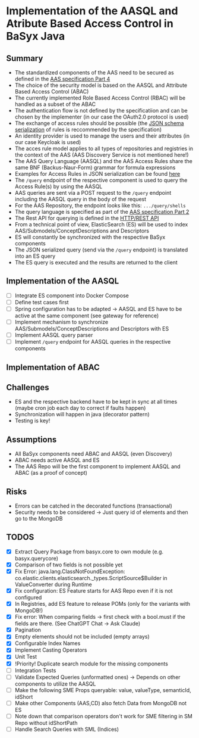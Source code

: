 # Implementation of the AASQL and Atribute Based Access Control in BaSyx Java

## Summary

* The standardized components of the AAS need to be secured as defined in the [AAS specification Part 4](https://industrialdigitaltwin.io/aas-specifications/IDTA-01004/v3.0/index.html)
* The choice of the security model is based on the AASQL and Attribute Based Access Control (ABAC)
* The currently implemented Role Based Access Control (RBAC) will be handled as a subset of the ABAC
* The authentication flow is not defined by the specificatiion and can be chosen by the implementer (in our case the OAuth2.0 protocol is used)
* The exchange of access rules should be possible (the [JSON schema serialization](https://industrialdigitaltwin.io/aas-specifications/IDTA-01004/v3.0/access-rule-model.html#json-serialization) of rules is reccommended by the specification)
* An identity provider is used to manage the users and their attributes (in our case Keycloak is used)
* The acces rule model applies to all types of repositories and registries in the context of the AAS (AAS Discovery Service is not mentioned here!)
* The AAS Query Language (AASQL) and the AAS Access Rules share the same BNF (Backus-Naur-Form) grammar for formula expressions
* Examples for Access Rules in JSON serialization can be found [here](https://industrialdigitaltwin.io/aas-specifications/IDTA-01004/v3.0/annex/json-access-rule-examples.html)
* The `/query` endpoint of the respective component is used to query the Access Rule(s) by using the AASQL
* AAS queries are sent via a POST request to the `/query` endpoint including the AASQL query in the body of the request
* For the AAS Repository, the endpoint looks like this: `.../query/shells`
* The query language is specified as part of the [AAS specification Part 2](https://industrialdigitaltwin.io/aas-specifications/IDTA-01002/v3.2/query-language.html)
* The Rest API for querying is defined in the [HTTP/REST API](https://industrialdigitaltwin.io/aas-specifications/IDTA-01002/v3.2/http-rest-api/http-rest-api.html#_querying)
* From a technical point of view, ElasticSearch (ES) will be used to index AAS/Submodels/ConceptDescriptions and Descriptors
* ES will constantly be synchronized with the respective BaSyx components
* The JSON serialized query (send via the `/query` endpoint) is translated into an ES query
* The ES query is executed and the results are returned to the client

## Implementation of the AASQL

* [ ] Integrate ES component into Docker Compose
* [ ] Define test cases first
* [ ] Spring configuration has to be adapted -> AASQL and ES have to be active at the same component (see gateway for reference)
* [ ] Implement mechanism to synchronize AAS/Submodels/ConceptDescriptions and Descriptors with ES
* [ ] Implement AASQL query parser
* [ ] Implement `/query` endpoint for AASQL queries in the respective components

## Implementation of ABAC

## Challenges

* ES and the respective backend have to be kept in sync at all times (maybe cron job each day to correct if faults happen)
* Synchronization will happen in java (decorator pattern)
* Testing is key!

## Assumptions

* All BaSyx components need ABAC and AASQL (even Discovery)
* ABAC needs active AASQL and ES
* The AAS Repo will be the first component to implement AASQL and ABAC (as a proof of concept)

## Risks

* Errors can be catched in the decorated functions (transactional)
* Security needs to be considered -> Just query id of elements and then go to the MongoDB


## TODOS
* [x] Extract Query Package from basyx.core to own module (e.g. basyx.querycore)
* [x] Comparison of two fields is not possible yet
* [x] Fix Error: java.lang.ClassNotFoundException: co.elastic.clients.elasticsearch._types.ScriptSource$Builder in ValueConverter during Runtime
* [x] Fix configuration: ES Feature starts for AAS Repo even if it is not configured
* [x] In Registries, add ES feature to release POMs (only for the variants with MongoDB!)
* [x] Fix error: When comparing fields -> first check with a bool.must if the fields are there. (See ChatGPT Chat -> Ask Claude)
* [x] Pagination
* [x] Empty elements should not be included (empty arrays)
* [x] Configurable Index Names
* [x] Implement Casting Operators
* [x] Unit Test
* [x] !Priority! Duplicate search module for the missing components
* [ ] Integration Tests
* [ ] Validate Expected Queries (unformatted ones) -> Depends on other components to utilize the AASQL
* [ ] Make the following SME Props queryable: value, valueType, semanticId, idShort
* [ ] Make other Components (AAS,CD) also fetch Data from MongoDB not ES
* [ ] Note down that comparison operators don't work for SME filtering in SM Repo without idShortPath
* [ ] Handle Search Queries with SML (Indices)